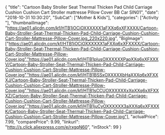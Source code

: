 {
	"title": "Cartoon Baby Stroller Seat  Thermal Thicken Pad Child Carriage Cushion Cushion Cart Stroller mattresse Pillow Cover BB Car SIN01",
	"date": "2018-10-31 10:30:20",
	"SubCat": ["Mother & Kids"],
	"categories": ["Activity "],
	"thumbnailImage": "https://ae01.alicdn.com/kf/HTB1iOCiOXXXXXX1aFXXq6xXFXXXX/Cartoon-Baby-Stroller-Seat-Thermal-Thicken-Pad-Child-Carriage-Cushion-Cushion-Cart-Stroller-Mattresse-Pillow-Cover.jpg_220x220.jpg",
	"BigImage": ["https://ae01.alicdn.com/kf/HTB1iOCiOXXXXXX1aFXXq6xXFXXXX/Cartoon-Baby-Stroller-Seat-Thermal-Thicken-Pad-Child-Carriage-Cushion-Cushion-Cart-Stroller-Mattresse-Pillow-Cover.jpg","https://ae01.alicdn.com/kf/HTB1pIusOXXXXXXPapXXq6xXFXXXV/Cartoon-Baby-Stroller-Seat-Thermal-Thicken-Pad-Child-Carriage-Cushion-Cushion-Cart-Stroller-Mattresse-Pillow-Cover.jpg","https://ae01.alicdn.com/kf/HTB1BSSxOXXXXXbHaXXXq6xXFXXXJ/Cartoon-Baby-Stroller-Seat-Thermal-Thicken-Pad-Child-Carriage-Cushion-Cushion-Cart-Stroller-Mattresse-Pillow-Cover.jpg","https://ae01.alicdn.com/kf/HTB1sCCUOXXXXXXxXpXXq6xXFXXXZ/Cartoon-Baby-Stroller-Seat-Thermal-Thicken-Pad-Child-Carriage-Cushion-Cushion-Cart-Stroller-Mattresse-Pillow-Cover.jpg","https://ae01.alicdn.com/kf/HTB1juCyOXXXXXX3aXXXq6xXFXXXK/Cartoon-Baby-Stroller-Seat-Thermal-Thicken-Pad-Child-Carriage-Cushion-Cushion-Cart-Stroller-Mattresse-Pillow-Cover.jpg"],
	"actualPrice": 7.99,
	"comparePrice": 9.99,
	"linkurl": "http://s.click.aliexpress.com/e/rxgqN60",
	"inStock": 99
}
